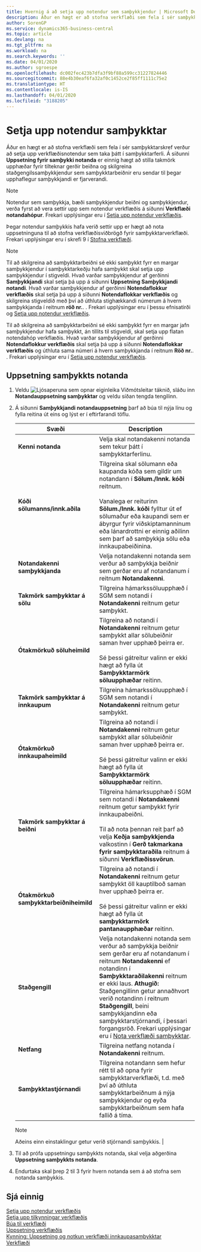 ```yaml
---
title: Hvernig á að setja upp notendur sem samþykkjendur | Microsoft Docs
description: Áður en hægt er að stofna verkflæði sem fela í sér samþykktarskref verður að setja upp verkflæðisnotendur sem taka þátt í samþykktarferli. Í Uppsetning fyrir samþykki notanda síðunni er einnig hægt að stilla takmörk upphæðar fyrir tilteknar gerðir beiðna og skilgreina staðgengilssamþykkjendur sem samþykktarbeiðnir eru sendar til þegar upphaflegur samþykkjandi er fjarverandi.
author: SorenGP
ms.service: dynamics365-business-central
ms.topic: article
ms.devlang: na
ms.tgt_pltfrm: na
ms.workload: na
ms.search.keywords: ''
ms.date: 04/01/2020
ms.author: sgroespe
ms.openlocfilehash: dc002fec423b7dfa3f9bf88a599cc31227824446
ms.sourcegitcommit: 88e4b30eaf6fa32af0c1452ce2f85ff1111c75e2
ms.translationtype: HT
ms.contentlocale: is-IS
ms.lasthandoff: 04/01/2020
ms.locfileid: "3188205"
---
```

# <a name="set-up-approval-users"></a>Setja upp notendur samþykktar
Áður en hægt er að stofna verkflæði sem fela í sér samþykktarskref verður að setja upp verkflæðisnotendur sem taka þátt í samþykktarferli. Á síðunni **Uppsetning fyrir samþykki notanda** er einnig hægt að stilla takmörk upphæðar fyrir tilteknar gerðir beiðna og skilgreina staðgengilssamþykkjendur sem samþykktarbeiðnir eru sendar til þegar upphaflegur samþykkjandi er fjarverandi.  

> [!NOTE]  
>  Notendur sem samþykkja, bæði samþykkjendur beiðni og samþykkjendur, verða fyrst að vera settir upp sem notendur verkflæðis á síðunni **Verkflæði notandahópur**. Frekari upplýsingar eru í [Setja upp notendur verkflæðis](across-how-to-set-up-workflow-users.md).  

 Þegar notendur samþykkis hafa verið settir upp er hægt að nota uppsetninguna til að stofna verkflæðisviðbrögð fyrir samþykktarverkflæði. Frekari upplýsingar eru í skrefi 9 í [Stofna verkflæði](across-how-to-create-workflows.md).  

> [!NOTE]  
>  Til að skilgreina að samþykktarbeiðni sé ekki samþykkt fyrr en margar samþykkjendur í samþykktarkeðju hafa samþykkt skal setja upp samþykkjendur í stigveldi. Hvað varðar samþykkjendur af gerðinni **Samþykkjandi** skal setja þá upp á síðunni **Uppsetning Samþykkjandi notandi**. Hvað varðar samþykkjendur af gerðinni **Notendaflokkur verkflæðis** skal setja þá upp á síðunni **Notendaflokkar verkflæðis** og skilgreina stigveldið með því að úthluta stighækkandi númerum á hvern samþykkjanda í reitnum **röð nr.**. . Frekari upplýsingar eru í þessu efnisatirði og [Setja upp notendur verkflæðis](across-how-to-set-up-workflow-users.md).  
>   
>  Til að skilgreina að samþykktarbeiðni sé ekki samþykkt fyrr en margar jafn samþykkjendur hafa samþykkt, án tillits til stigveldi, skal setja upp flatan notendahóp verkflæðis. Hvað varðar samþykkjendur af gerðinni **Notendaflokkur verkflæðis** skal setja þá upp á síðunni **Notendaflokkar verkflæðis** og úthluta sama númeri á hvern samþykkjanda í reitnum **Röð nr.**. . Frekari upplýsingar eru í [Setja upp notendur verkflæðis](across-how-to-set-up-workflow-users.md).  

## <a name="to-set-up-an-approval-user"></a>Uppsetning samþykkts notanda  
1. Veldu ![Ljósaperuna sem opnar eiginleika Viðmótsleitar](media/ui-search/search_small.png "Segðu mér hvað þú vilt gera") táknið, sláðu inn **Notandauppsetning samþykktar** og veldu síðan tengda tengilinn.  
2. Á síðunni **Samþykkjandi notandauppsetning** þarf að búa til nýja línu og fylla reitina út eins og lýst er í eftirfarandi töflu.  

    |Svæði|Description|  
    |---------------------------------|---------------------------------------|  
    |**Kenni notanda**|Velja skal notandakenni notanda sem tekur þátt í samþykktarferlinu.|  
    |**Kóði sölumanns/innk.aðila**|Tilgreina skal sölumann eða kaupanda kóða sem gildir um notandann í **Sölum./Innk. kóði** reitnum.<br /><br /> Vanalega er reiturinn **Sölum./Innk. kóði** fylltur út ef sölumaður eða kaupandi sem er ábyrgur fyrir viðskiptamanninum eða lánardrottni er einnig aðilinn sem þarf að samþykkja sölu eða innkaupabeiðinina.|  
    |**Notandakenni samþykkjanda**|Velja notandakenni notanda sem verður að samþykkja beiðnir sem gerðar eru af notandanum í reitnum **Notandakenni**.|  
    |**Takmörk samþykktar á sölu**|Tilgreina hámarkssöluupphæð í SGM sem notandi í **Notandakenni** reitnum getur samþykkt.|  
    |**Ótakmörkuð söluheimild**|Tilgreina að notandi í **Notandakenni** reitnum getur samþykkt allar sölubeiðnir saman hver upphæð þeirra er.<br /><br /> Sé þessi gátreitur valinn er ekki hægt að fylla út **Samþykktarmörk söluupphæðar** reitinn.|  
    |**Takmörk samþykktar á innkaupum**|Tilgreina hámarkssöluupphæð í SGM sem notandi í **Notandakenni** reitnum getur samþykkt.|  
    |**Ótakmörkuð innkaupaheimild**|Tilgreina að notandi í **Notandakenni** reitnum getur samþykkt allar sölubeiðnir saman hver upphæð þeirra er.<br /><br /> Sé þessi gátreitur valinn er ekki hægt að fylla út **Samþykktarmörk söluupphæðar** reitinn.|  
    |**Takmörk samþykktar á beiðni**|Tilgreina hámarksupphæð í SGM sem notandi í **Notandakenni** reitnum getur samþykkt fyrir innkaupabeiðni.<br /><br /> Til að nota þennan reit þarf að velja **Keðja samþykkjenda** valkostinn í **Gerð takmarkana fyrir samþykktaraðila** reitnum á síðunni **Verkflæðissvörun**.|  
    |**Ótakmörkuð samþykktarbeiðniheimild**|Tilgreina að notandi í **Notandakenni** reitnum getur samþykkt öll kauptilboð saman hver upphæð þeirra er.<br /><br /> Sé þessi gátreitur valinn er ekki hægt að fylla út **samþykktarmörk pantanaupphæðar** reitinn.|  
    |**Staðgengill**|Velja notandakenni notanda sem verður að samþykkja beiðnir sem gerðar eru af notandanum í reitnum **Notandakenni** ef notandinn í **Samþykktaraðilakenni** reitnum er ekki laus. **Athugið:** Staðgengillinn getur annaðhvort verið notandinn í reitnum **Staðgengill**, beini samþykkjandinn eða samþykktarstjórnandi, í þessari forgangsröð. Frekari upplýsingar eru í [Nota verkflæði samþykktar](across-how-use-approval-workflows.md).|  
    |**Netfang**|Tilgreina netfang notanda í **Notandakenni** reitnum.|  
    |**Samþykktastjórnandi**|Tilgreina notandann sem hefur rétt til að opna fyrir samþykktarverkflæði, t.d. með því að úthluta samþykktarbeiðnum á nýja samþykkjendur og eyða samþykktarbeiðnum sem hafa fallið á tíma.|

    > [!Note]
    > Aðeins einn einstaklingur getur verið stjórnandi samþykkis. |  

3. Til að prófa uppsetningu samþykkts notanda, skal velja aðgerðina **Uppsetning samþykkts notanda**.  
4. Endurtaka skal þrep 2 til 3 fyrir hvern notanda sem á að stofna sem notanda samþykkis.  

## <a name="see-also"></a>Sjá einnig  
[Setja upp notendur verkflæðis](across-how-to-set-up-workflow-users.md)   
[Setja upp tilkynningar verkflæðis](across-setting-up-workflow-notifications.md)   
[Búa til verkflæði](across-how-to-create-workflows.md)   
[Uppsetning verkflæðis](across-set-up-workflows.md)   
[Kynning: Uppsetning og notkun verkflæði innkaupasamþykktar](walkthrough-setting-up-and-using-a-purchase-approval-workflow.md)   
[Verkflæði](across-workflow.md)   
